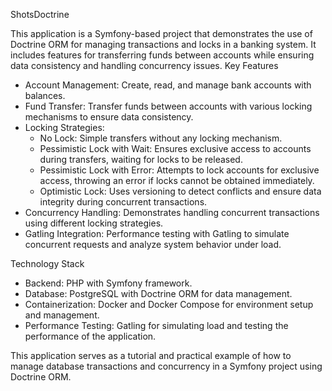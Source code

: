 ShotsDoctrine

This application is a Symfony-based project that demonstrates the use of Doctrine ORM for managing transactions and locks in a banking system. It includes features for transferring funds between accounts while ensuring data consistency and handling concurrency issues.
Key Features

 - Account Management: Create, read, and manage bank accounts with balances.
 - Fund Transfer: Transfer funds between accounts with various locking mechanisms to ensure data consistency.
 - Locking Strategies:
    - No Lock: Simple transfers without any locking mechanism.
    - Pessimistic Lock with Wait: Ensures exclusive access to accounts during transfers, waiting for locks to be released.
    - Pessimistic Lock with Error: Attempts to lock accounts for exclusive access, throwing an error if locks cannot be obtained immediately.
    - Optimistic Lock: Uses versioning to detect conflicts and ensure data integrity during concurrent transactions.
 - Concurrency Handling: Demonstrates handling concurrent transactions using different locking strategies.
 - Gatling Integration: Performance testing with Gatling to simulate concurrent requests and analyze system behavior under load.

Technology Stack

 - Backend: PHP with Symfony framework.
 - Database: PostgreSQL with Doctrine ORM for data management.
 - Containerization: Docker and Docker Compose for environment setup and management.
 - Performance Testing: Gatling for simulating load and testing the performance of the application.

This application serves as a tutorial and practical example of how to manage database transactions and concurrency in a Symfony project using Doctrine ORM.